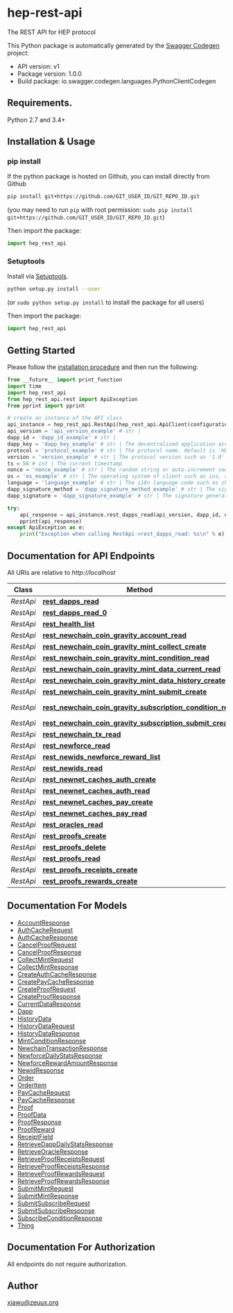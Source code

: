 # hep-rest-api
The REST API for HEP protocol

This Python package is automatically generated by the [Swagger Codegen](https://github.com/swagger-api/swagger-codegen) project:

- API version: v1
- Package version: 1.0.0
- Build package: io.swagger.codegen.languages.PythonClientCodegen

## Requirements.

Python 2.7 and 3.4+

## Installation & Usage
### pip install

If the python package is hosted on Github, you can install directly from Github

```sh
pip install git+https://github.com/GIT_USER_ID/GIT_REPO_ID.git
```
(you may need to run `pip` with root permission: `sudo pip install git+https://github.com/GIT_USER_ID/GIT_REPO_ID.git`)

Then import the package:
```python
import hep_rest_api 
```

### Setuptools

Install via [Setuptools](http://pypi.python.org/pypi/setuptools).

```sh
python setup.py install --user
```
(or `sudo python setup.py install` to install the package for all users)

Then import the package:
```python
import hep_rest_api
```

## Getting Started

Please follow the [installation procedure](#installation--usage) and then run the following:

```python
from __future__ import print_function
import time
import hep_rest_api
from hep_rest_api.rest import ApiException
from pprint import pprint

# create an instance of the API class
api_instance = hep_rest_api.RestApi(hep_rest_api.ApiClient(configuration))
api_version = 'api_version_example' # str | 
dapp_id = 'dapp_id_example' # str | 
dapp_key = 'dapp_key_example' # str | The decentralized application access key
protocol = 'protocol_example' # str | The protocol name. default is 'HEP'.
version = 'version_example' # str | The protocol version such as '1.0'
ts = 56 # int | The current timestamp
nonce = 'nonce_example' # str | The random string or auto-increment sequence
os = 'os_example' # str | The operating system of client such as ios, android, dweb,etc.
language = 'language_example' # str | The i18n language code such as zh, en, etc.
dapp_signature_method = 'dapp_signature_method_example' # str | The signature method used by dapp.
dapp_signature = 'dapp_signature_example' # str | The signature generated by dapp.

try:
    api_response = api_instance.rest_dapps_read(api_version, dapp_id, dapp_key, protocol, version, ts, nonce, os, language, dapp_signature_method, dapp_signature)
    pprint(api_response)
except ApiException as e:
    print("Exception when calling RestApi->rest_dapps_read: %s\n" % e)

```

## Documentation for API Endpoints

All URIs are relative to *http://localhost*

Class | Method | HTTP request | Description
------------ | ------------- | ------------- | -------------
*RestApi* | [**rest_dapps_read**](docs/RestApi.md#rest_dapps_read) | **GET** /rest/v{api_version}/dapps/{dapp_id}/ | 
*RestApi* | [**rest_dapps_read_0**](docs/RestApi.md#rest_dapps_read_0) | **GET** /rest/v{api_version}/dapps/{dapp_id}/{date}/ | 
*RestApi* | [**rest_health_list**](docs/RestApi.md#rest_health_list) | **GET** /rest/v{api_version}/health/ | 
*RestApi* | [**rest_newchain_coin_gravity_account_read**](docs/RestApi.md#rest_newchain_coin_gravity_account_read) | **GET** /rest/v{api_version}/newchain/coin/gravity/account/{newid}/ | 
*RestApi* | [**rest_newchain_coin_gravity_mint_collect_create**](docs/RestApi.md#rest_newchain_coin_gravity_mint_collect_create) | **POST** /rest/v{api_version}/newchain/coin/gravity/mint/collect/ | 
*RestApi* | [**rest_newchain_coin_gravity_mint_condition_read**](docs/RestApi.md#rest_newchain_coin_gravity_mint_condition_read) | **GET** /rest/v{api_version}/newchain/coin/gravity/mint/condition/{newid}/ | 
*RestApi* | [**rest_newchain_coin_gravity_mint_data_current_read**](docs/RestApi.md#rest_newchain_coin_gravity_mint_data_current_read) | **GET** /rest/v{api_version}/newchain/coin/gravity/mint/data/current/{newid}/ | 
*RestApi* | [**rest_newchain_coin_gravity_mint_data_history_create**](docs/RestApi.md#rest_newchain_coin_gravity_mint_data_history_create) | **POST** /rest/v{api_version}/newchain/coin/gravity/mint/data/history/ | 
*RestApi* | [**rest_newchain_coin_gravity_mint_submit_create**](docs/RestApi.md#rest_newchain_coin_gravity_mint_submit_create) | **POST** /rest/v{api_version}/newchain/coin/gravity/mint/submit/ | 
*RestApi* | [**rest_newchain_coin_gravity_subscription_condition_read**](docs/RestApi.md#rest_newchain_coin_gravity_subscription_condition_read) | **GET** /rest/v{api_version}/newchain/coin/gravity/subscription/condition/{newid}/ | 
*RestApi* | [**rest_newchain_coin_gravity_subscription_submit_create**](docs/RestApi.md#rest_newchain_coin_gravity_subscription_submit_create) | **POST** /rest/v{api_version}/newchain/coin/gravity/subscription/submit/ | 
*RestApi* | [**rest_newchain_tx_read**](docs/RestApi.md#rest_newchain_tx_read) | **GET** /rest/v{api_version}/newchain/tx/{txid}/ | 
*RestApi* | [**rest_newforce_read**](docs/RestApi.md#rest_newforce_read) | **GET** /rest/v{api_version}/newforce/{date}/ | 
*RestApi* | [**rest_newids_newforce_reward_list**](docs/RestApi.md#rest_newids_newforce_reward_list) | **GET** /rest/v{api_version}/newids/{newid}/newforce/reward/ | 
*RestApi* | [**rest_newids_read**](docs/RestApi.md#rest_newids_read) | **GET** /rest/v{api_version}/newids/{newid}/ | 
*RestApi* | [**rest_newnet_caches_auth_create**](docs/RestApi.md#rest_newnet_caches_auth_create) | **POST** /rest/v{api_version}/newnet/caches/auth/ | 
*RestApi* | [**rest_newnet_caches_auth_read**](docs/RestApi.md#rest_newnet_caches_auth_read) | **GET** /rest/v{api_version}/newnet/caches/auth/{auth_hash}/ | 
*RestApi* | [**rest_newnet_caches_pay_create**](docs/RestApi.md#rest_newnet_caches_pay_create) | **POST** /rest/v{api_version}/newnet/caches/pay/ | 
*RestApi* | [**rest_newnet_caches_pay_read**](docs/RestApi.md#rest_newnet_caches_pay_read) | **GET** /rest/v{api_version}/newnet/caches/pay/{pay_hash}/ | 
*RestApi* | [**rest_oracles_read**](docs/RestApi.md#rest_oracles_read) | **GET** /rest/v{api_version}/oracles/{oracle_id}/ | 
*RestApi* | [**rest_proofs_create**](docs/RestApi.md#rest_proofs_create) | **POST** /rest/v{api_version}/proofs/ | 
*RestApi* | [**rest_proofs_delete**](docs/RestApi.md#rest_proofs_delete) | **DELETE** /rest/v{api_version}/proofs/{proof_hash}/ | 
*RestApi* | [**rest_proofs_read**](docs/RestApi.md#rest_proofs_read) | **GET** /rest/v{api_version}/proofs/{proof_hash}/ | 
*RestApi* | [**rest_proofs_receipts_create**](docs/RestApi.md#rest_proofs_receipts_create) | **POST** /rest/v{api_version}/proofs/receipts/ | 
*RestApi* | [**rest_proofs_rewards_create**](docs/RestApi.md#rest_proofs_rewards_create) | **POST** /rest/v{api_version}/proofs/rewards/ | 


## Documentation For Models

 - [AccountResponse](docs/AccountResponse.md)
 - [AuthCacheRequest](docs/AuthCacheRequest.md)
 - [AuthCacheResponse](docs/AuthCacheResponse.md)
 - [CancelProofRequest](docs/CancelProofRequest.md)
 - [CancelProofResponse](docs/CancelProofResponse.md)
 - [CollectMintRequest](docs/CollectMintRequest.md)
 - [CollectMintResponse](docs/CollectMintResponse.md)
 - [CreateAuthCacheResponse](docs/CreateAuthCacheResponse.md)
 - [CreatePayCacheResponse](docs/CreatePayCacheResponse.md)
 - [CreateProofRequest](docs/CreateProofRequest.md)
 - [CreateProofResponse](docs/CreateProofResponse.md)
 - [CurrentDataResponse](docs/CurrentDataResponse.md)
 - [Dapp](docs/Dapp.md)
 - [HistoryData](docs/HistoryData.md)
 - [HistoryDataRequest](docs/HistoryDataRequest.md)
 - [HistoryDataResponse](docs/HistoryDataResponse.md)
 - [MintConditionResponse](docs/MintConditionResponse.md)
 - [NewchainTransactionResponse](docs/NewchainTransactionResponse.md)
 - [NewforceDailyStatsResponse](docs/NewforceDailyStatsResponse.md)
 - [NewforceRewardAmountResponse](docs/NewforceRewardAmountResponse.md)
 - [NewidResponse](docs/NewidResponse.md)
 - [Order](docs/Order.md)
 - [OrderItem](docs/OrderItem.md)
 - [PayCacheRequest](docs/PayCacheRequest.md)
 - [PayCacheResponse](docs/PayCacheResponse.md)
 - [Proof](docs/Proof.md)
 - [ProofData](docs/ProofData.md)
 - [ProofResponse](docs/ProofResponse.md)
 - [ProofReward](docs/ProofReward.md)
 - [ReceiptField](docs/ReceiptField.md)
 - [RetrieveDappDailyStatsResponse](docs/RetrieveDappDailyStatsResponse.md)
 - [RetrieveOracleResponse](docs/RetrieveOracleResponse.md)
 - [RetrieveProofReceiptsRequest](docs/RetrieveProofReceiptsRequest.md)
 - [RetrieveProofReceiptsResponse](docs/RetrieveProofReceiptsResponse.md)
 - [RetrieveProofRewardsRequest](docs/RetrieveProofRewardsRequest.md)
 - [RetrieveProofRewardsResponse](docs/RetrieveProofRewardsResponse.md)
 - [SubmitMintRequest](docs/SubmitMintRequest.md)
 - [SubmitMintResponse](docs/SubmitMintResponse.md)
 - [SubmitSubscribeRequest](docs/SubmitSubscribeRequest.md)
 - [SubmitSubscribeResponse](docs/SubmitSubscribeResponse.md)
 - [SubscribeConditionResponse](docs/SubscribeConditionResponse.md)
 - [Thing](docs/Thing.md)


## Documentation For Authorization

 All endpoints do not require authorization.


## Author

xiawu@zeuux.org


